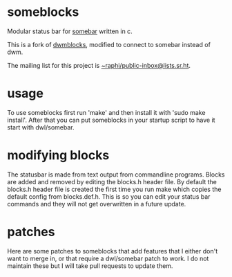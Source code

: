 # someblocks
Modular status bar for [somebar](https://git.sr.ht/~raphi/somebar) written in c.

This is a fork of [dwmblocks](https://github.com/torrinfail/dwmblocks), modified
to connect to somebar instead of dwm.

The mailing list for this project is
[~raphi/public-inbox@lists.sr.ht](mailto:~raphi/public-inbox@lists.sr.ht).
# usage
To use someblocks first run 'make' and then install it with 'sudo make install'.
After that you can put someblocks in your startup script to have it start with dwl/somebar.
# modifying blocks
The statusbar is made from text output from commandline programs.
Blocks are added and removed by editing the blocks.h header file.
By default the blocks.h header file is created the first time you run make which copies the default config from blocks.def.h.
This is so you can edit your status bar commands and they will not get overwritten in a future update.
# patches
Here are some patches to someblocks that add features that I either don't want to merge in, or that require a dwl/somebar patch to work.
I do not maintain these but I will take pull requests to update them.
